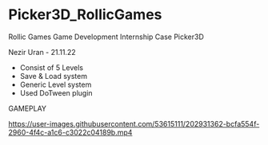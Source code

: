 # Picker3D_RollicGames

Rollic Games Game Development Internship Case Picker3D 

Nezir Uran - 21.11.22

- Consist of 5 Levels
- Save & Load system
- Generic Level system
- Used DoTween plugin


GAMEPLAY 

https://user-images.githubusercontent.com/53615111/202931362-bcfa554f-2960-4f4c-a1c6-c3022c04189b.mp4

